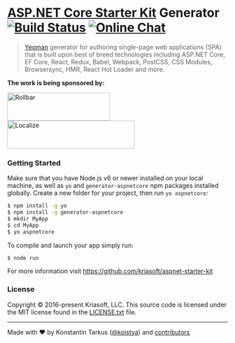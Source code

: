 # [ASP.NET Core Starter Kit](https://github.com/kriasoft/aspnet-starter-kit) Generator &nbsp; [![Build Status](http://img.shields.io/travis/kriasoft/aspnet-starter-kit/generator-aspnetcore.svg?style=flat-square)](https://travis-ci.org/kriasoft/aspnet-starter-kit/branches) [![Online Chat](http://img.shields.io/badge/chat_room-%23aspnet--starter--kit-blue.svg?style=flat-square)](https://gitter.im/kriasoft/aspnet-starter-kit)

> [Yeoman](http://yeoman.io/) generator for authoring single-page web applications (SPA) that is
> built upon best of breed technologies including ASP.NET Core, EF Core, React, Redux, Babel,
> Webpack, PostCSS, CSS Modules, Browsersync, HMR, React Hot Loader and more.

**The work is being sponsored by:**

<a href="https://rollbar.com/?utm_source=reactstartkit(github)&utm_medium=link&utm_campaign=reactstartkit(github)"><img src="https://koistya.github.io/files/rollbar-x64.png" alt="Rollbar" width="235" height="64"></a>
<a href="https://localizejs.com/?cid=802&utm_source=rsk"><img src="https://koistya.github.io/files/localize-x64.png" alt="Localize" width="291" height="64"></a>


### Getting Started

Make sure that you have Node.js v6 or newer installed on your local machine, as well as `yo` and
`generator-aspnetcore` npm packages installed globally. Create a new folder for your project, then
run `yo aspnetcore`:

```sh
$ npm install -g yo
$ npm install -g generator-aspnetcore
$ mkdir MyApp
$ cd MyApp
$ yo aspnetcore
```

To compile and launch your app simply run:

```sh
$ node run
```

For more information visit https://github.com/kriasoft/aspnet-starter-kit


### License

Copyright © 2016-present Kriasoft, LLC. This source code is licensed under the MIT license found in
the [LICENSE.txt](https://github.com/kriasoft/aspnet-starter-kit/blob/master/LICENSE.txt) file.

---
Made with ♥ by Konstantin Tarkus ([@koistya](https://twitter.com/koistya)) and
[contributors](https://github.com/kriasoft/aspnet-starter-kit/graphs/contributors) 


